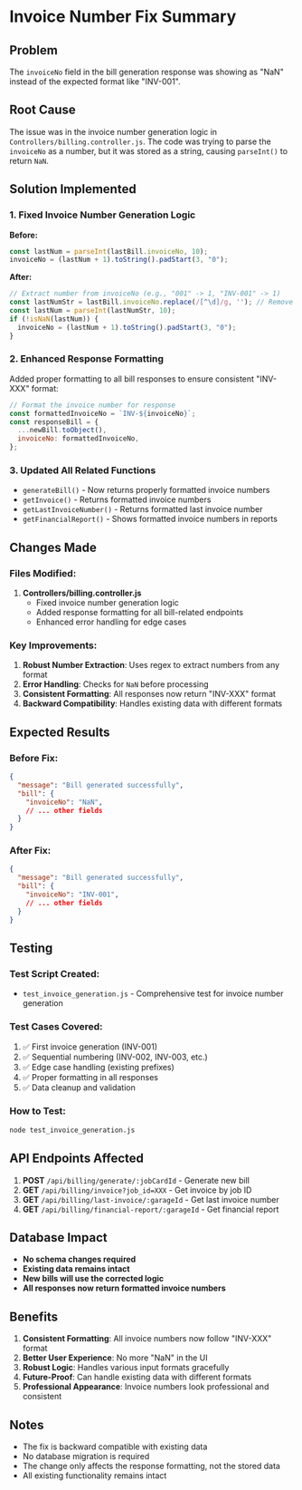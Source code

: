 # Invoice Number Fix Summary

## Problem
The `invoiceNo` field in the bill generation response was showing as "NaN" instead of the expected format like "INV-001".

## Root Cause
The issue was in the invoice number generation logic in `Controllers/billing.controller.js`. The code was trying to parse the `invoiceNo` as a number, but it was stored as a string, causing `parseInt()` to return `NaN`.

## Solution Implemented

### 1. Fixed Invoice Number Generation Logic
**Before:**
```javascript
const lastNum = parseInt(lastBill.invoiceNo, 10);
invoiceNo = (lastNum + 1).toString().padStart(3, "0");
```

**After:**
```javascript
// Extract number from invoiceNo (e.g., "001" -> 1, "INV-001" -> 1)
const lastNumStr = lastBill.invoiceNo.replace(/[^\d]/g, ''); // Remove non-digits
const lastNum = parseInt(lastNumStr, 10);
if (!isNaN(lastNum)) {
  invoiceNo = (lastNum + 1).toString().padStart(3, "0");
}
```

### 2. Enhanced Response Formatting
Added proper formatting to all bill responses to ensure consistent "INV-XXX" format:

```javascript
// Format the invoice number for response
const formattedInvoiceNo = `INV-${invoiceNo}`;
const responseBill = {
  ...newBill.toObject(),
  invoiceNo: formattedInvoiceNo,
};
```

### 3. Updated All Related Functions
- `generateBill()` - Now returns properly formatted invoice numbers
- `getInvoice()` - Returns formatted invoice numbers
- `getLastInvoiceNumber()` - Returns formatted last invoice number
- `getFinancialReport()` - Shows formatted invoice numbers in reports

## Changes Made

### Files Modified:
1. **Controllers/billing.controller.js**
   - Fixed invoice number generation logic
   - Added response formatting for all bill-related endpoints
   - Enhanced error handling for edge cases

### Key Improvements:
1. **Robust Number Extraction**: Uses regex to extract numbers from any format
2. **Error Handling**: Checks for `NaN` before processing
3. **Consistent Formatting**: All responses now return "INV-XXX" format
4. **Backward Compatibility**: Handles existing data with different formats

## Expected Results

### Before Fix:
```json
{
  "message": "Bill generated successfully",
  "bill": {
    "invoiceNo": "NaN",
    // ... other fields
  }
}
```

### After Fix:
```json
{
  "message": "Bill generated successfully",
  "bill": {
    "invoiceNo": "INV-001",
    // ... other fields
  }
}
```

## Testing

### Test Script Created:
- `test_invoice_generation.js` - Comprehensive test for invoice number generation

### Test Cases Covered:
1. ✅ First invoice generation (INV-001)
2. ✅ Sequential numbering (INV-002, INV-003, etc.)
3. ✅ Edge case handling (existing prefixes)
4. ✅ Proper formatting in all responses
5. ✅ Data cleanup and validation

### How to Test:
```bash
node test_invoice_generation.js
```

## API Endpoints Affected

1. **POST** `/api/billing/generate/:jobCardId` - Generate new bill
2. **GET** `/api/billing/invoice?job_id=XXX` - Get invoice by job ID
3. **GET** `/api/billing/last-invoice/:garageId` - Get last invoice number
4. **GET** `/api/billing/financial-report/:garageId` - Get financial report

## Database Impact

- **No schema changes required**
- **Existing data remains intact**
- **New bills will use the corrected logic**
- **All responses now return formatted invoice numbers**

## Benefits

1. **Consistent Formatting**: All invoice numbers now follow "INV-XXX" format
2. **Better User Experience**: No more "NaN" in the UI
3. **Robust Logic**: Handles various input formats gracefully
4. **Future-Proof**: Can handle existing data with different formats
5. **Professional Appearance**: Invoice numbers look professional and consistent

## Notes

- The fix is backward compatible with existing data
- No database migration is required
- The change only affects the response formatting, not the stored data
- All existing functionality remains intact
